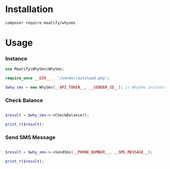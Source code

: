 # Installation

```shell
composer require maatify/whysms
```

# Usage

### Instance
```php
use Maatify\WhySms\WhySms;

require_once __DIR__ . '/vendor/autoload.php';

$why_sms = new WhySms(__API_TOKEN__, __SENDER_ID__); // WhySms instance
```

### Check Balance
```PHP

$result = $why_sms->->CheckBalance();

print_r($result);
```

### Send SMS Message
```PHP

$result = $why_sms->->SendSms(__PHONE_NUMBER__, __SMS_MESSAGE__);

print_r($result);
```